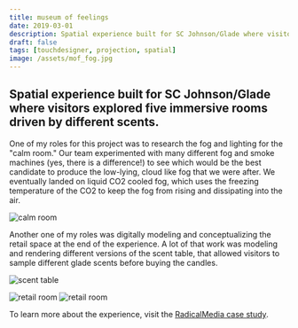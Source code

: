 ```yaml
---
title: museum of feelings
date: 2019-03-01
description: Spatial experience built for SC Johnson/Glade where visitors explored five immersive rooms driven by scents.
draft: false
tags: [touchdesigner, projection, spatial]
image: /assets/mof_fog.jpg
---
```


## Spatial experience built for SC Johnson/Glade where visitors explored five immersive rooms driven by different scents.

One of my roles for this project was to research the fog and lighting for the "calm room." Our team experimented with many different fog and smoke machines (yes, there is a difference!) to see which would be the best candidate to produce the low-lying, cloud like fog that we were after. We eventually landed on liquid CO2 cooled fog, which uses the freezing temperature of the CO2 to keep the fog from rising and dissipating into the air. 

![calm room](/assets/mof_fog-2.jpeg)

Another one of my roles was digitally modeling and conceptualizing the retail space at the end of the experience. A lot of that work was modeling and rendering different versions of the scent table, that allowed visitors to sample different glade scents before buying the candles.

![scent table](/assets/mof_table.jpg)

![retail room](/assets/mof_retail.jpg)
![retail room](/assets/mof_candles.jpg)

To learn more about the experience, visit the [RadicalMedia case study](https://www.radicalmedia.com/work/the-museum-of-feelings).